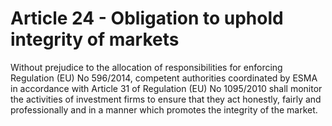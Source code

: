 # Article 24 - Obligation to uphold integrity of markets


Without prejudice to the allocation of responsibilities for enforcing Regulation (EU) No 596/2014, competent authorities coordinated by ESMA in accordance with Article 31 of Regulation (EU) No 1095/2010 shall monitor the activities of investment firms to ensure that they act honestly, fairly and professionally and in a manner which promotes the integrity of the market.
